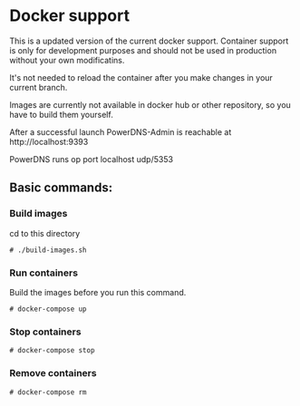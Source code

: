 # Docker support
This is a updated version of the current docker support.
Container support is only for development purposes and should not be used in production without your own modificatins.

It's not needed to reload the container after you make changes in your current branch.

Images are currently not available in docker hub or other repository, so you have to build them yourself.

After a successful launch PowerDNS-Admin is reachable at http://localhost:9393

PowerDNS runs op port localhost udp/5353


## Basic commands:
### Build images
cd to this directory

```# ./build-images.sh```

### Run containers
Build the images before you run this command.

```# docker-compose up```

### Stop containers
```# docker-compose stop```

### Remove containers
```# docker-compose rm```

